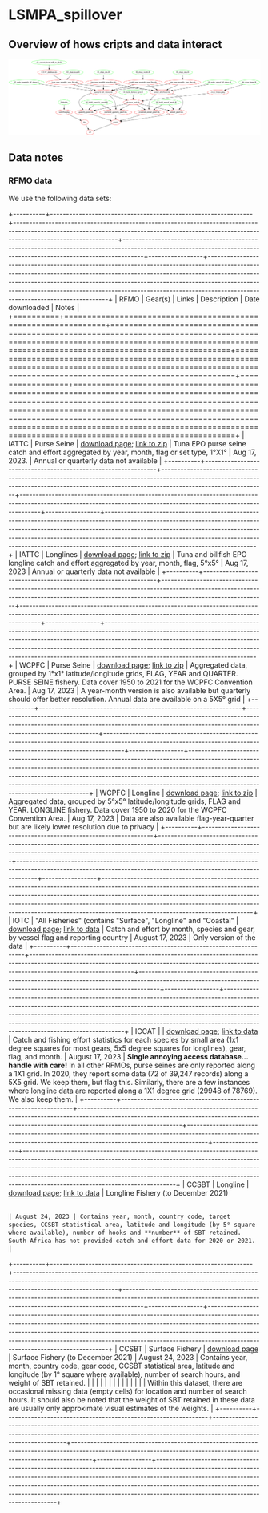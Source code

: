 # LSMPA_spillover

## Overview of hows cripts and data interact

![](workflow.png)

## Data notes

### RFMO data

We use the following data sets:

+----------+---------------------------------------------------------------+--------------------------------------------------------------------------------------------------------------------------------------------------------------------------------------------+------------------------------------------------------------------------------------------------------------------------------------------------------------------+-----------------+-----------------------------------------------------------------------------------------------------------------------------------------------------------------------------------------------------------------------------------------------------------------------------------------------------------------------------------------------------------------------+
| RFMO     | Gear(s)                                                       | Links                                                                                                                                                                                      | Description                                                                                                                                                      | Date downloaded | Notes                                                                                                                                                                                                                                                                                                                                                                 |
+==========+===============================================================+============================================================================================================================================================================================+==================================================================================================================================================================+=================+=======================================================================================================================================================================================================================================================================================================================================================================+
| IATTC    | Purse Seine                                                   | [download page](https://www.iattc.org/en-US/Data/Public-domain); [link to zip](https://www.iattc.org/getmedia/215185c7-9892-4843-8cf0-130eafc028ab/PublicPSTuna.zip)                       | Tuna EPO purse seine catch and effort aggregated by year, month, flag or set type, 1°X1°                                                                         | Aug 17, 2023.   | Annual or quarterly data not available                                                                                                                                                                                                                                                                                                                                |
+----------+---------------------------------------------------------------+--------------------------------------------------------------------------------------------------------------------------------------------------------------------------------------------+------------------------------------------------------------------------------------------------------------------------------------------------------------------+-----------------+-----------------------------------------------------------------------------------------------------------------------------------------------------------------------------------------------------------------------------------------------------------------------------------------------------------------------------------------------------------------------+
| IATTC    | Longlines                                                     | [download page](https://www.iattc.org/en-US/Data/Public-domain); [link to zip](https://www.iattc.org/getmedia/b8f0bdbb-595d-4c16-9965-cbedcf122aaa/PublicLLTunaBillfish.zip)               | Tuna and billfish EPO longline catch and effort aggregated by year, month, flag, 5°x5°                                                                           | Aug 17, 2023    | Annual or quarterly data not available                                                                                                                                                                                                                                                                                                                                |
+----------+---------------------------------------------------------------+--------------------------------------------------------------------------------------------------------------------------------------------------------------------------------------------+------------------------------------------------------------------------------------------------------------------------------------------------------------------+-----------------+-----------------------------------------------------------------------------------------------------------------------------------------------------------------------------------------------------------------------------------------------------------------------------------------------------------------------------------------------------------------------+
| WCPFC    | Purse Seine                                                   | [download page](https://www.wcpfc.int/wcpfc-public-domain-aggregated-catcheffort-data-download-page); [link to zip](https://www.wcpfc.int/file/921899/download?token=O6odENIq)             | Aggregated data, grouped by 1°x1° latitude/longitude grids, FLAG, YEAR and QUARTER. PURSE SEINE fishery. Data cover 1950 to 2021 for the WCPFC Convention Area.  | Aug 17, 2023    | A year-month version is also available but quarterly should offer better resolution. Annual data are available on a 5X5° grid                                                                                                                                                                                                                                         |
+----------+---------------------------------------------------------------+--------------------------------------------------------------------------------------------------------------------------------------------------------------------------------------------+------------------------------------------------------------------------------------------------------------------------------------------------------------------+-----------------+-----------------------------------------------------------------------------------------------------------------------------------------------------------------------------------------------------------------------------------------------------------------------------------------------------------------------------------------------------------------------+
| WCPFC    | Longline                                                      | [download page](https://www.wcpfc.int/wcpfc-public-domain-aggregated-catcheffort-data-download-page); [link to zip](https://www.wcpfc.int/file/921893/download?token=wXJEz4Ml)             | Aggregated data, grouped by 5°x5° latitude/longitude grids, FLAG and YEAR. LONGLINE fishery. Data cover 1950 to 2020 for the WCPFC Convention Area.              | Aug 17, 2023    | Data are also available flag-year-quarter but are likely lower resolution due to privacy                                                                                                                                                                                                                                                                              |
+----------+---------------------------------------------------------------+--------------------------------------------------------------------------------------------------------------------------------------------------------------------------------------------+------------------------------------------------------------------------------------------------------------------------------------------------------------------+-----------------+-----------------------------------------------------------------------------------------------------------------------------------------------------------------------------------------------------------------------------------------------------------------------------------------------------------------------------------------------------------------------+
| IOTC     | "All Fisheries" (contains "Surface", "Longline" and "Coastal" | [download page](Catch%20and%20effort%20by%20month,%20species%20and%20gear,%20by%20vessel%20flag%20and%20reporting%20country); [link to data](https://iotc.org/data/datasets/latest/CE/All) | Catch and effort by month, species and gear, by vessel flag and reporting country                                                                                | August 17, 2023 | Only version of the data                                                                                                                                                                                                                                                                                                                                              |
+----------+---------------------------------------------------------------+--------------------------------------------------------------------------------------------------------------------------------------------------------------------------------------------+------------------------------------------------------------------------------------------------------------------------------------------------------------------+-----------------+-----------------------------------------------------------------------------------------------------------------------------------------------------------------------------------------------------------------------------------------------------------------------------------------------------------------------------------------------------------------------+
| ICCAT    |                                                               | [download page](https://www.iccat.int/en/accesingdb.html); [link to data](https://www.iccat.int/Data/t2ce_20230131.7z)                                                                     | Catch and fishing effort statistics for each species by small area (1x1 degree squares for most gears, 5x5 degree squares for longlines), gear, flag, and month. | August 17, 2023 | **Single annoying access database... handle with care!** In all other RFMOs, purse seines are only reported along a 1X1 grid. In 2020, they report some data (72 of 39,247 records) along a 5X5 grid. We keep them, but flag this. Similarly, there are a few instances where longline data are reported along a 1X1 degree grid (29948 of 78769). We also keep them. |
+----------+---------------------------------------------------------------+--------------------------------------------------------------------------------------------------------------------------------------------------------------------------------------------+------------------------------------------------------------------------------------------------------------------------------------------------------------------+-----------------+-----------------------------------------------------------------------------------------------------------------------------------------------------------------------------------------------------------------------------------------------------------------------------------------------------------------------------------------------------------------------+
| CCSBT    | Longline                                                      | [download page](https://www.ccsbt.org/en/content/sbt-data); [link to data](https://www.ccsbt.org/en/userfiles/file/data/CEData_Longline.xlsx)                                              | Longline Fishery (to December 2021)

                                                                                                                              | August 24, 2023 | Contains year, month, country code, target species, CCSBT statistical area, latitude and longitude (by 5° square where available), number of hooks and **number** of SBT retained. South Africa has not provided catch and effort data for 2020 or 2021.                                                                                                              |
+----------+---------------------------------------------------------------+--------------------------------------------------------------------------------------------------------------------------------------------------------------------------------------------+------------------------------------------------------------------------------------------------------------------------------------------------------------------+-----------------+-----------------------------------------------------------------------------------------------------------------------------------------------------------------------------------------------------------------------------------------------------------------------------------------------------------------------------------------------------------------------+
| CCSBT    | Surface Fishery                                               | [download page](https://www.ccsbt.org/en/content/sbt-data)                                                                                                                                 | Surface Fishery (to December 2021)                                                                                                                               | August 24, 2023 | Contains year, month, country code, gear code, CCSBT statistical area, latitude and longitude (by 1° square where available), number of search hours, and weight of SBT retained.                                                                                                                                                                                     |
|          |                                                               |                                                                                                                                                                                            |                                                                                                                                                                  |                 |                                                                                                                                                                                                                                                                                                                                                                       |
|          |                                                               |                                                                                                                                                                                            |                                                                                                                                                                  |                 | Within this dataset, there are occasional missing data (empty cells) for location and number of search hours. It should also be noted that the weight of SBT retained in these data are usually only approximate visual estimates of the weights.                                                                                                                     |
+----------+---------------------------------------------------------------+--------------------------------------------------------------------------------------------------------------------------------------------------------------------------------------------+------------------------------------------------------------------------------------------------------------------------------------------------------------------+-----------------+-----------------------------------------------------------------------------------------------------------------------------------------------------------------------------------------------------------------------------------------------------------------------------------------------------------------------------------------------------------------------+
